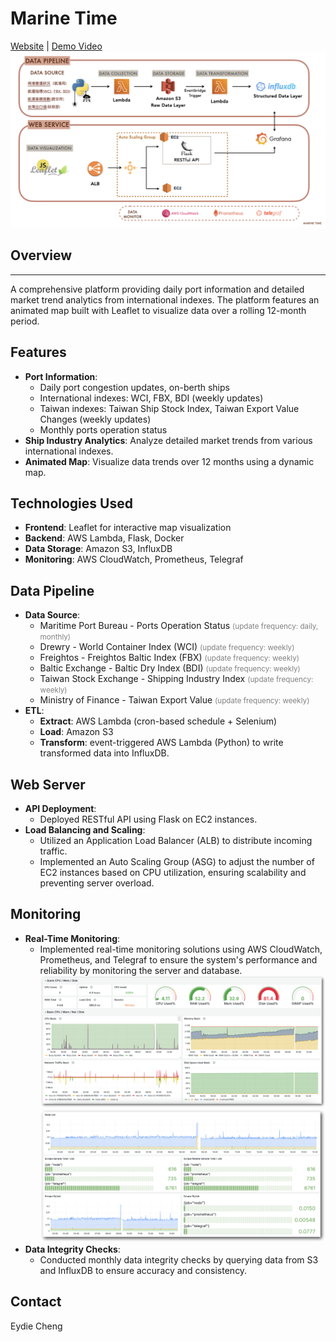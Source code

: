# Marine Time
[Website](https://marine-time.online) |  [Demo Video](https://www.youtube.com/watch?v=6bKpNwKqo4E)
![Marine Time Architecture](readme-img/architechture.png)
## Overview
***
A comprehensive platform providing daily port information and detailed market trend analytics from international indexes. The platform features an animated map built with Leaflet to visualize data over a rolling 12-month period.

## Features

- **Port Information**: 
  - Daily port congestion updates, on-berth ships
  - International indexes: WCI, FBX, BDI (weekly updates)
  - Taiwan indexes: Taiwan Ship Stock Index, Taiwan Export Value Changes (weekly updates)
  - Monthly ports operation status
- **Ship Industry Analytics**: Analyze detailed market trends from various international indexes.
- **Animated Map**: Visualize data trends over 12 months using a dynamic map.

## Technologies Used

- **Frontend**: Leaflet for interactive map visualization
- **Backend**: AWS Lambda, Flask, Docker
- **Data Storage**: Amazon S3, InfluxDB
- **Monitoring**: AWS CloudWatch, Prometheus, Telegraf

## Data Pipeline

- **Data Source**:
  - Maritime Port Bureau - Ports Operation Status <span style="font-size: smaller; color: gray;">(update frequency: daily, monthly)</span>
  - Drewry - World Container Index (WCI) <span style="font-size: smaller; color: gray;">(update frequency: weekly)</span>
  - Freightos - Freightos Baltic Index (FBX) <span style="font-size: smaller; color: gray;">(update frequency: weekly)</span>
  - Baltic Exchange - Baltic Dry Index (BDI) <span style="font-size: smaller; color: gray;">(update frequency: weekly)</span>
  - Taiwan Stock Exchange - Shipping Industry Index <span style="font-size: smaller; color: gray;">(update frequency: weekly)</span>
  - Ministry of Finance - Taiwan Export Value <span style="font-size: smaller; color: gray;">(update frequency: weekly)</span>
- **ETL**:
   - **Extract**: AWS Lambda (cron-based schedule + Selenium)
   - **Load**: Amazon S3
  - **Transform**: event-triggered AWS Lambda (Python) to write transformed data into InfluxDB. 
  

## Web Server

- **API Deployment**:
  - Deployed RESTful API using Flask on EC2 instances.
- **Load Balancing and Scaling**:
  - Utilized an Application Load Balancer (ALB) to distribute incoming traffic.
  - Implemented an Auto Scaling Group (ASG) to adjust the number of EC2 instances based on CPU utilization, ensuring scalability and preventing server overload.

## Monitoring

- **Real-Time Monitoring**:
  - Implemented real-time monitoring solutions using AWS CloudWatch, Prometheus, and Telegraf to ensure the system's performance and reliability by monitoring the server and database.
  ![monitor1](readme-img/monitor1.png)
  ![monitor2](readme-img/monitor2.png)
- **Data Integrity Checks**:
  - Conducted monthly data integrity checks by querying data from S3 and InfluxDB to ensure accuracy and consistency.

## Contact
Eydie Cheng

